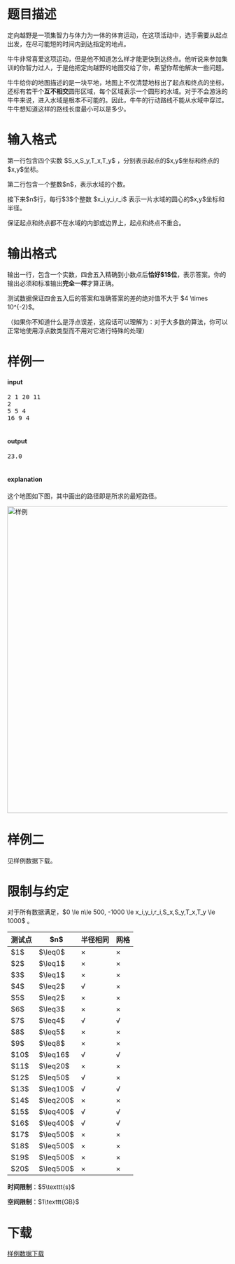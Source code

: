 # 题目描述

<p>定向越野是一项集智力与体力为一体的体育运动，在这项活动中，选手需要从起点出发，在尽可能短的时间内到达指定的地点。</p>
<p>牛牛非常喜爱这项运动，但是他不知道怎么样才能更快到达终点。他听说来参加集训的你智力过人，于是他把定向越野的地图交给了你，希望你帮他解决一些问题。</p>
<p>牛牛给你的地图描述的是一块平地，地图上不仅清楚地标出了起点和终点的坐标，还标有若干个<strong>互不相交</strong>圆形区域，每个区域表示一个圆形的水域。对于不会游泳的牛牛来说，进入水域是根本不可能的。因此，牛牛的行动路线不能从水域中穿过。牛牛想知道这样的路线长度最小可以是多少。</p>

# 输入格式


<p>第一行包含四个实数 $S_x,S_y,T_x,T_y$ ，分别表示起点的$x,y$坐标和终点的$x,y$坐标。</p>
<p>第二行包含一个整数$n$，表示水域的个数。</p>
<p>接下来$n$行，每行$3$个整数 $x_i,y_i,r_i$ 表示一片水域的圆心的$x,y$坐标和半径。</p>
<p>保证起点和终点都不在水域的内部或边界上，起点和终点不重合。</p>

# 输出格式


<p>输出一行，包含一个实数，四舍五入精确到小数点后<strong>恰好$1$位</strong>，表示答案。你的输出必须和标准输出<strong>完全一样</strong>才算正确。</p>
<p>测试数据保证四舍五入后的答案和准确答案的差的绝对值不大于 $4 \times 10^{-2}$。</p>
<p>（如果你不知道什么是浮点误差，这段话可以理解为：对于大多数的算法，你可以正常地使用浮点数类型而不用对它进行特殊的处理）</p>

# 样例一


<h4>input</h4>
<pre>2 1 20 11
2
5 5 4
16 9 4

</pre>

<h4>output</h4>
<pre>23.0

</pre>

<h4>explanation</h4>
<p>这个地图如下图，其中画出的路径即是所求的最短路径。</p>
<p><img class="img-responsive center-block" src="//img.uoj.ac/problem/277/sample.png" alt="样例" style="width:700px;"/></p>

# 样例二


<p>见样例数据下载。</p>

# 限制与约定


<p>对于所有数据满足，$0 \le n\le 500, -1000 \le x_i,y_i,r_i,S_x,S_y,T_x,T_y \le 1000$ 。</p>
<div class="table-responsive">
<table class="table table-bordered table-text-center table-vertical-middle"><thead><tr><th rowspan="1">测试点</th><th rowspan="1">$n$</th><th rowspan="1">半径相同</th><th rowspan="1">网格</th></tr></thead><tbody><tr><td rowspan="1">$1$</td><td rowspan="1">$\leq0$</td><td rowspan="1">×</td><td rowspan="1">×</td></tr><tr><td rowspan="1">$2$</td><td rowspan="1">$\leq1$</td><td rowspan="1">×</td><td rowspan="1">×</td></tr><tr><td rowspan="1">$3$</td><td rowspan="1">$\leq1$</td><td rowspan="1">×</td><td rowspan="1">×</td></tr><tr><td rowspan="1">$4$</td><td rowspan="1">$\leq2$</td><td rowspan="1">√</td><td rowspan="1">×</td></tr><tr><td rowspan="1">$5$</td><td rowspan="1">$\leq2$</td><td rowspan="1">×</td><td rowspan="1">×</td></tr><tr><td rowspan="1">$6$</td><td rowspan="1">$\leq3$</td><td rowspan="1">×</td><td rowspan="1">×</td></tr><tr><td rowspan="1">$7$</td><td rowspan="1">$\leq4$</td><td rowspan="1">√</td><td rowspan="1">√</td></tr><tr><td rowspan="1">$8$</td><td rowspan="1">$\leq5$</td><td rowspan="1">×</td><td rowspan="1">×</td></tr><tr><td rowspan="1">$9$</td><td rowspan="1">$\leq8$</td><td rowspan="1">×</td><td rowspan="1">×</td></tr><tr><td rowspan="1">$10$</td><td rowspan="1">$\leq16$</td><td rowspan="1">√</td><td rowspan="1">√</td></tr><tr><td rowspan="1">$11$</td><td rowspan="1">$\leq20$</td><td rowspan="1">×</td><td rowspan="1">×</td></tr><tr><td rowspan="1">$12$</td><td rowspan="1">$\leq50$</td><td rowspan="1">√</td><td rowspan="1">×</td></tr><tr><td rowspan="1">$13$</td><td rowspan="1">$\leq100$</td><td rowspan="1">√</td><td rowspan="1">√</td></tr><tr><td rowspan="1">$14$</td><td rowspan="1">$\leq200$</td><td rowspan="1">×</td><td rowspan="1">×</td></tr><tr><td rowspan="1">$15$</td><td rowspan="1">$\leq400$</td><td rowspan="1">√</td><td rowspan="1">√</td></tr><tr><td rowspan="1">$16$</td><td rowspan="1">$\leq400$</td><td rowspan="1">√</td><td rowspan="1">√</td></tr><tr><td rowspan="1">$17$</td><td rowspan="1">$\leq500$</td><td rowspan="1">×</td><td rowspan="1">×</td></tr><tr><td rowspan="1">$18$</td><td rowspan="1">$\leq500$</td><td rowspan="1">×</td><td rowspan="1">×</td></tr><tr><td rowspan="1">$19$</td><td rowspan="1">$\leq500$</td><td rowspan="1">×</td><td rowspan="1">×</td></tr><tr><td rowspan="1">$20$</td><td rowspan="1">$\leq500$</td><td rowspan="1">×</td><td rowspan="1">×</td></tr></tbody></table></div>

<p><strong>时间限制</strong>：$5\texttt{s}$</p>
<p><strong>空间限制</strong>：$1\texttt{GB}$</p>

# 下载


<p><a href="/download.php?type=problem&amp;id=277">样例数据下载</a></p>
